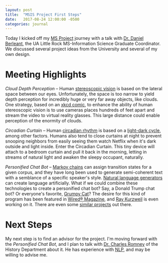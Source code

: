 ```yaml
---
layout: post
title:  "MSIS Project First Steps"
date:   2017-08-24 12:00:00 -0500
categories: journal
---
```

Today I kicked off my [MS Project](http://ualr.edu/informationscience/ms-in-information-science/) journey with a talk with [Dr. Daniel Berleant](http://ualr.edu/jdberleant/), the UA Little Rock MS-Information Science Graduate Coordinator. We discussed several project ideas from the University and several of my own design.

# Meeting Highlights
*Cloud Depth Perception* – Human [stereoscopic vision](https://en.wikipedia.org/wiki/Stereopsis) is based on the lateral space between our eyes. Unfortunately, the space is too narrow to yield depth perception for incredibly huge or very far away objects, like clouds. One strategy, based on an [xkcd comic](http://xkcd.com/941/), to enhance the ability of human stereoscopic vision is to use cameras places hundreds of feet apart and stream the video to virtual reality glasses. This large distance could enable perception of the enormity of clouds.

*Circadian Curtain* – Human [circadian rhythm](https://en.wikipedia.org/wiki/Circadian_rhythm) is based on a [light-dark cycle](https://en.wikipedia.org/wiki/Circadian_rhythm#Effect_of_light.E2.80.93dark_cycle), among other factors. Humans also tend to close curtains at night to prevent snooping neighbors from easily seeing them watch Netflix when it's dark outside and light inside. Enter the Circadian Curtain. This tiny device will attach to a bedroom curtain and pull it back in the morning, letting in streams of natural light and awaken the sleepy occupant, naturally.

*Personified Chat Bot* – [Markov chains](https://hackernoon.com/from-what-is-a-markov-model-to-here-is-how-markov-models-work-1ac5f4629b71) can assign transition states for a given corpus, and they have long been used to generate semi-coherent text with a semblance of a specific speaker's style. [Natural language generators](https://en.wikipedia.org/wiki/Natural_language_generation) can create language artificially. What if we could combine these technologies to create a personified chat bot? Say, a Donald Trump chat bot? Or everyone's favorite, [Grumpy Cat](https://www.grumpycats.com/)? The desire for this kind of program has been featured in [Wired® Magazine](https://www.wired.com/story/a-sons-race-to-give-his-dying-father-artificial-immortality/), and [Ray Kurzweil](https://www.engadget.com/2016/05/27/google-ray-kurzweil-chatbots/) is even working on it. There are even some [similar projects](https://filiph.github.io/markov/) out there.

# Next Steps
My next step is to find an advisor for the project. I'm moving forward with the *Personified Chat Bot*, and I plan to talk with [Dr. Charles Romney](http://ualr.edu/history/charles-romney/) of the History Department about it. He has experience with [NLP](https://en.wikipedia.org/wiki/Natural_language_processing), and may be willing to advise me.
